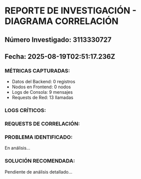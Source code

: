 
# REPORTE DE INVESTIGACIÓN - DIAGRAMA CORRELACIÓN
## Número Investigado: 3113330727
## Fecha: 2025-08-19T02:51:17.236Z

### MÉTRICAS CAPTURADAS:
- Datos del Backend: 0 registros
- Nodos en Frontend: 0 nodos
- Logs de Consola: 9 mensajes
- Requests de Red: 13 llamadas

### LOGS CRÍTICOS:


### REQUESTS DE CORRELACIÓN:


### PROBLEMA IDENTIFICADO:
En análisis...

### SOLUCIÓN RECOMENDADA:
Pendiente de análisis detallado...
